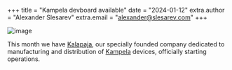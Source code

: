 +++
title = "Kampela devboard available"
date = "2024-01-12"
extra.author = "Alexander Slesarev"
extra.email = "alexander@slesarev.com"
+++

![image](../images/Kalapaja-bb.svg)

This month we have [Kalapaja](https://github.com/Kalapaja), our specially founded company dedicated to manufacturing and distribution of [Kampela](https://www.kampe.la/) devices, officially starting operations.

